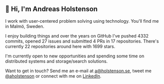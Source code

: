 ## 👋 Hi, I'm Andreas Holstenson

I work with user-centered problem solving using technology. You'll find me in 
Malmö, Sweden. 

I enjoy building things and over the years on GitHub I've pushed 4332
commits, opened 27 issues and submitted 4 PRs in 
17 repositories. There's currently 
22 repositories around here with 1699 stars.

I'm currently open to new opportunities and spending some time on distributed
systems and storage/search solutions.

Want to get in touch? Send me an e-mail at [a@holstenson.se](mailto:a@holstenson.se),
tweet me [@aholstenson](https://twitter.com/aholstenson) or connect with me on
[LinkedIn](http://se.linkedin.com/in/aholstenson).
